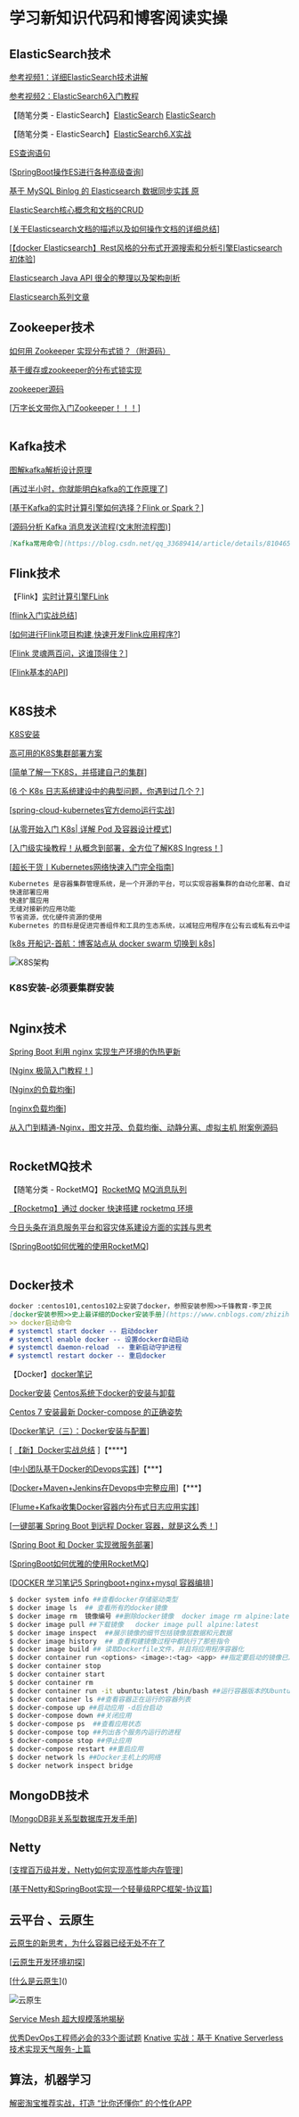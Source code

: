 # 学习新知识代码和博客阅读实操

## ElasticSearch技术

[参考视频1：详细ElasticSearch技术讲解](https://www.bilibili.com/video/av66259861)

[参考视频2：ElasticSearch6入门教程](E:\学习视频\004.ElasticSearch6入门教程（62集）)

【随笔分类 - ElasticSearch】[ElasticSearch](https://www.cnblogs.com/supersnowyao/category/1236567.html)  [ElasticSearch](https://www.cnblogs.com/shoufeng/category/1332134.html)

【随笔分类 - ElasticSearch】[ElasticSearch6.X实战](https://www.cnblogs.com/yulinfeng/category/1505154.html)

[ES查询语句](https://www.cnblogs.com/lifengdi/p/11514463.html)

[[SpringBoot操作ES进行各种高级查询](https://www.cnblogs.com/keatsCoder/p/11341835.html)]

[基于 MySQL Binlog 的 Elasticsearch 数据同步实践 原](https://www.cnblogs.com/mfwtech/p/11187516.html)

[ElasticSearch核心概念和文档的CRUD](https://www.cnblogs.com/haixiang/p/11181711.html)

[[关于Elasticsearch文档的描述以及如何操作文档的详细总结](https://www.cnblogs.com/lifengdi/p/11544169.html)]

[[【docker Elasticsearch】Rest风格的分布式开源搜索和分析引擎Elasticsearch初体验](https://www.cnblogs.com/lomtom/p/12584956.html)]

[Elasticsearch Java API 很全的整理以及架构剖析](https://www.cnblogs.com/laoqing/p/11693144.html)

[Elasticsearch系列文章](https://www.cnblogs.com/huangying2124/category/1626782.html)
## Zookeeper技术

[如何用 Zookeeper 实现分布式锁？（附源码）](https://mp.weixin.qq.com/s?__biz=MzUxOTc4NjEyMw==&mid=2247484568&idx=1&sn=d2ae43f697a01d4f4a0a05c3b0e48649&chksm=f9f51f7cce82966a55e8bb51d54f78094112252cba489e77c7aa272c98c24ecbb4b004737af9&mpshare=1&scene=23&srcid=#rd)

[基于缓存或zookeeper的分布式锁实现](https://www.cnblogs.com/jmcui/p/11186224.html)

[zookeeper源码](https://www.cnblogs.com/sunshine-2015/category/1450046.html)

[[万字长文带你入门Zookeeper！！！](https://www.cnblogs.com/Chenjiabing/p/12678607.html)]

```markdown

```

## Kafka技术

[图解kafka解析设计原理](https://www.cnblogs.com/lbzhello/p/kafka-20190708.html) 

[[再过半小时，你就能明白kafka的工作原理了](https://www.cnblogs.com/sujing/p/10960832.html)]

[[基于Kafka的实时计算引擎如何选择？Flink or Spark？](https://www.cnblogs.com/smartloli/p/10963221.html)]

[[源码分析 Kafka 消息发送流程(文末附流程图)](https://www.cnblogs.com/dingwpmz/p/12153036.html)]

```markdown
[Kafka常用命令](https://blog.csdn.net/qq_33689414/article/details/81046502)
```

## Flink技术

【Flink】[实时计算引擎FLink](https://www.cnblogs.com/zhisheng/p/11332529.html)

[[flink入门实战总结](https://www.cnblogs.com/davidwang456/p/11256748.html)]

[[如何进行Flink项目构建,快速开发Flink应用程序?](https://www.cnblogs.com/bigdata1024/p/11938727.html)]

[[Flink 灵魂两百问，这谁顶得住？](https://www.cnblogs.com/zhisheng/p/11254773.html)]

[[Flink基本的API](https://www.cnblogs.com/duma/p/10964985.html)]

```markdown

```

## K8S技术

[K8S安装](参考书k8s权威指南)

[高可用的K8S集群部署方案](https://www.cnblogs.com/ants/p/11489598.html)

[[简单了解一下K8S，并搭建自己的集群](https://www.cnblogs.com/detectiveHLH/p/12048795.html)]

[[6 个 K8s 日志系统建设中的典型问题，你遇到过几个？](https://www.cnblogs.com/alisystemsoftware/p/11544392.html)]

[[spring-cloud-kubernetes官方demo运行实战](https://www.cnblogs.com/bolingcavalry/p/11445732.html)]

[[从零开始入门 K8s| 详解 Pod 及容器设计模式](https://www.cnblogs.com/alisystemsoftware/p/11551525.html)]

[[入门级实操教程！从概念到部署，全方位了解K8S Ingress！](https://www.cnblogs.com/rancherlabs/p/12034075.html)]

[[超长干货丨Kubernetes网络快速入门完全指南](https://www.cnblogs.com/rancherlabs/p/12101762.html)]

```markdown
Kubernetes 是容器集群管理系统，是一个开源的平台，可以实现容器集群的自动化部署、自动扩缩容、维护等功能。使用 Kubernetes 我们可以：
快速部署应用
快速扩展应用
无缝对接新的应用功能
节省资源，优化硬件资源的使用
Kubernetes 的目标是促进完善组件和工具的生态系统，以减轻应用程序在公有云或私有云中运行的负担。
```

[[k8s 开船记-首航：博客站点从 docker swarm 切换到 k8s](https://www.cnblogs.com/cmt/p/12033446.html)]

![K8S架构](https://www.funtl.com/assets1/Lusifer_20190531065907.png)

### K8S安装-必须要集群安装

```markdown

```

## Nginx技术

[Spring Boot 利用 nginx 实现生产环境的伪热更新](https://www.cnblogs.com/fishpro/p/spring-boot-study-hotstart.html)

[[Nginx 极简入门教程！](https://www.cnblogs.com/lenve/p/10977548.html)]

[[Nginx的负载均衡](https://www.cnblogs.com/death00/p/11611672.html)]

[[nginx负载均衡](https://www.cnblogs.com/helloxiaoduan/p/12586307.html)]

[ 从入门到精通-Nginx，图文并茂、负载均衡、动静分离、虚拟主机 附案例源码](https://www.cnblogs.com/chenyanbin/p/12521296.html)
```markdown

```

## RocketMQ技术

【随笔分类 - RocketMQ】[RocketMQ](https://www.cnblogs.com/a526583280/category/1516277.html)  [MQ消息队列](https://www.cnblogs.com/qdhxhz/category/1221076.html)

[【Rocketmq】通过 docker 快速搭建 rocketmq 环境](https://www.cnblogs.com/kiwifly/p/11546008.html)

[今日头条在消息服务平台和容灾体系建设方面的实践与思考](https://www.cnblogs.com/lishangzhi/p/11773756.html)

[[SpringBoot如何优雅的使用RocketMQ](https://www.cnblogs.com/SimpleWu/p/12112351.html)]

```markdown

```

## Docker技术
```markdown
docker :centos101,centos102上安装了docker，参照安装参照>>千锋教育-李卫民
[docker安装参照>>史上最详细的Docker安装手册](https://www.cnblogs.com/zhizihuakai/p/12633724.html)
>> docker启动命令
# systemctl start docker -- 启动docker
# systemctl enable docker -- 设置docker自动启动
# systemctl daemon-reload  -- 重新启动守护进程
# systemctl restart docker -- 重启docker
```

【Docker】[docker笔记](https://www.cnblogs.com/spec-dog/tag/docker/)

[Docker安装]( https://blog.csdn.net/laughing1997/article/details/84305615 ) [Centos系统下docker的安装与卸载]( https://blog.csdn.net/a527219336/article/details/50800181 )

[Centos 7 安装最新 Docker-compose 的正确姿势]( https://blog.csdn.net/cookily_liangzai/article/details/82496934 )

[[Docker笔记（三）：Docker安装与配置](https://www.cnblogs.com/spec-dog/p/11194521.html)]

[ [【新】Docker实战总结](https://www.cnblogs.com/leozhanggg/p/12039953.html) ]【****】

  [[中小团队基于Docker的Devops实践](https://www.cnblogs.com/37Y37/p/11216915.html)]【***】

 [[Docker+Maven+Jenkins在Devops中完整应用](https://www.cnblogs.com/pluto4596/p/11216825.html)]【***】

 [[Flume+Kafka收集Docker容器内分布式日志应用实践](https://www.cnblogs.com/wuxj/p/11261250.html)]

[[一键部署 Spring Boot 到远程 Docker 容器，就是这么秀！](https://www.cnblogs.com/lenve/p/11434074.html)]

[[Spring Boot 和 Docker 实现微服务部署](https://www.cnblogs.com/fengzheng/p/10329097.html)]

[[SpringBoot如何优雅的使用RocketMQ](https://www.cnblogs.com/SimpleWu/p/12112351.html)]

[[DOCKER 学习笔记5 Springboot+nginx+mysql 容器编排](https://www.cnblogs.com/ChromeT/p/12289177.html)]

```bash
$ docker system info ##查看docker存储驱动类型
$ docker image ls  ## 查看所有的docker镜像
$ docker image rm  镜像编号 ##删除docker镜像  docker image rm alpine:latest
$ docker image pull ##下载镜像   docker image pull alpine:latest
$ docker image inspect  ##展示镜像的细节包括镜像层数据和元数据
$ docker image history  ## 查看构建镜像过程中都执行了那些指令
$ docker image build ## 读取Dockerfile文件，并且将应用程序容器化
$ docker container run <options> <image>:<tag> <app> ##指定要启动的镜像已及要运行的应用
$ docker container stop
$ docker container start
$ docker container rm
$ docker container run -it ubuntu:latest /bin/bash ##运行容器版本的Ubuntu Linux
$ docker container ls ##查看容器正在运行的容器列表
$ docker-compose up ##启动应用 -d后台启动
$ docker-compose down ##关闭应用
$ docker-compose ps  ##查看应用状态
$ docker-compose top ##列出各个服务内运行的进程
$ docker-compose stop ##停止应用
$ docker-compose restart ##重启应用
$ docker network ls ##Docker主机上的网络
$ docker network inspect bridge
```

## MongoDB技术

[[MongoDB非关系型数据库开发手册](https://www.cnblogs.com/yueshutong/p/11491106.html)]

## Netty

[[支撑百万级并发，Netty如何实现高性能内存管理](https://www.cnblogs.com/caison/p/12121029.html)]

[[基于Netty和SpringBoot实现一个轻量级RPC框架-协议篇](https://www.cnblogs.com/throwable/p/12185142.html)]

## 云平台 、云原生

[云原生的新思考，为什么容器已经无处不在了]( https://yq.aliyun.com/articles/699757?spm=a2c4e.11157919.spm-cont-list.262.591727ae00w0Df )

[[云原生开发环境初探](https://www.cnblogs.com/code-craftsman/p/12033656.html)]

[[什么是云原生](https://kb.cnblogs.com/page/647666/)]()

![云原生](http://assets.processon.com/chart_image/5df3580ee4b051b174b280fb.png)

[ Service Mesh 超大规模落地揭秘]( https://yq.aliyun.com/articles/739113?spm=a2c4e.11153940.bloghomeflow.22.2b9f291aaxV1Kk )

[优秀DevOps工程师必会的33个面试题](https://www.cnblogs.com/xuelong3/p/12587932.html)
[Knative 实战：基于 Knative Serverless 技术实现天气服务-上篇](https://yq.aliyun.com/articles/719486?spm=a2c4e.11157919.spm-cont-list.85.5917f204xM6Od1)

## 算法，机器学习

[解密淘宝推荐实战，打造 “比你还懂你” 的个性化APP]( https://yq.aliyun.com/articles/739057?spm=a2c4e.11153940.bloghomeflow.31.2b9f291aaxV1Kk )
